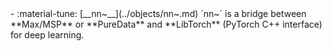 <div class="grid cards" markdown>
- :material-tune: [__nn~__](../objects/nn~.md) `nn~` is a bridge between **Max/MSP** or **PureData** and **LibTorch** (PyTorch C++ interface) for deep learning.

</div>